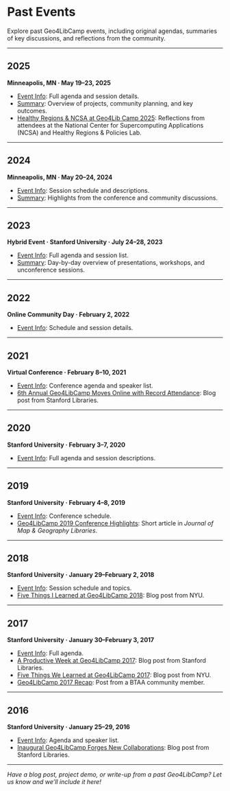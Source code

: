# Past Events

Explore past Geo4LibCamp events, including original agendas, summaries of key discussions, and reflections from the community.

---

## 2025  
**Minneapolis, MN · May 19–23, 2025**

- [Event Info](../2025): Full agenda and session details.  
- [Summary](../2025/summary): Overview of projects, community planning, and key outcomes.  
- [Healthy Regions & NCSA at Geo4Lib Camp 2025](https://healthyregions.org/2025/07/02/healthy-regions-ncsa-at-geo4lib-camp-2025/): Reflections from attendees at the National Center for Supercomputing Applications (NCSA) and Healthy Regions & Policies Lab.

---

## 2024  
**Minneapolis, MN · May 20–24, 2024**

- [Event Info](../2024): Session schedule and descriptions.  
- [Summary](../2024/summary): Highlights from the conference and community discussions.

---

## 2023  
**Hybrid Event · Stanford University · July 24–28, 2023**

- [Event Info](../2023/sessions): Full agenda and session list.  
- [Summary](../2023/summary): Day-by-day overview of presentations, workshops, and unconference sessions.

---

## 2022  
**Online Community Day · February 2, 2022**

- [Event Info](./2022.md): Schedule and session details.

---

## 2021  
**Virtual Conference · February 8–10, 2021**

- [Event Info](./2021.md): Conference agenda and speaker list.  
- [6th Annual Geo4LibCamp Moves Online with Record Attendance](https://web.archive.org/web/20210305164026/https://library.stanford.edu/blogs/digital-library-blog/2021/02/6th-annual-geo4libcamp-moves-online-record-attendence): Blog post from Stanford Libraries.

---

## 2020  
**Stanford University · February 3–7, 2020**

- [Event Info](./2020.md): Full agenda and session descriptions.

---

## 2019  
**Stanford University · February 4–8, 2019**  

- [Event Info](https://geo4libcamp2019.sched.com): Conference schedule.  
- [Geo4LibCamp 2019 Conference Highlights](https://doi.org/10.1080/15420353.2019.1639994): Short article in *Journal of Map & Geography Libraries*.

---

## 2018  
**Stanford University · January 29–February 2, 2018**

- [Event Info](https://geo4libcamp2018.sched.com): Session schedule and topics.  
- [Five Things I Learned at Geo4LibCamp 2018](https://data-services.hosting.nyu.edu/five-things-i-learned-at-geo4lib-camp-2018/): Blog post from NYU.

---

## 2017  
**Stanford University · January 30–February 3, 2017**

- [Event Info](https://geo4libcamp2017.sched.com): Full agenda.  
- [A Productive Week at Geo4LibCamp 2017](https://web.archive.org/web/20230705192207/https://library.stanford.edu/blogs/digital-library-blog/2017/02/productive-week-geo4libcamp-2017): Blog post from Stanford Libraries.  
- [Five Things We Learned at Geo4LibCamp 2017](https://data-services.hosting.nyu.edu/ftwla-geo4libcamp-2017/): Blog post from NYU.  
- [Geo4LibCamp 2017 Recap](http://geospatialmetadatalibrarian.blogspot.com/2017/03/geo4libcamp-2017.html?m=0): Post from a BTAA community member.

---

## 2016  
**Stanford University · January 25–29, 2016**

- [Event Info](https://geo4libcamp2016.sched.com): Agenda and speaker list.  
- [Inaugural Geo4LibCamp Forges New Collaborations](https://web.archive.org/web/20230605173859/https://library.stanford.edu/blogs/digital-library-blog/2016/02/inaugural-geo4libcamp-forges-new-collaborations): Blog post from Stanford Libraries.

---

*Have a blog post, project demo, or write-up from a past Geo4LibCamp? Let us know and we’ll include it here!*
